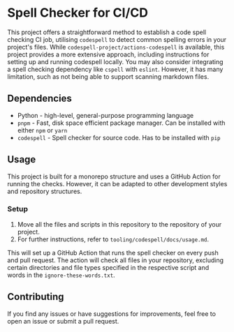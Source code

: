 # Spell Checker for CI/CD

This project offers a straightforward method to establish a code spell checking CI job, utilising `codespell` to detect common spelling errors in your project's files. While `codespell-project/actions-codespell` is available, this project provides a more extensive approach, including instructions for setting up and running codespell locally. You may also consider integrating a spell checking dependency like `cspell` with `eslint`. However, it has many limitation, such as not being able to support scanning markdown files.

## Dependencies

- Python - high-level, general-purpose programming language
- `pnpm` - Fast, disk space efficient package manager. Can be installed with either `npm` or `yarn`
- `codespell` - Spell checker for source code. Has to be installed with `pip`

## Usage

This project is built for a monorepo structure and uses a GitHub Action for running the checks. However, it can be adapted to other development styles and repository structures.

###  Setup

1. Move all the files and scripts in this repository to the repository of your project.
2. For further instructions, refer to `tooling/codespell/docs/usage.md`.

This will set up a GitHub Action that runs the spell checker on every push and pull request. The action will check all files in your repository, excluding certain directories and file types specified in the respective script and words in the `ignore-these-words.txt`.

## Contributing

If you find any issues or have suggestions for improvements, feel free to open an issue or submit a pull request.
